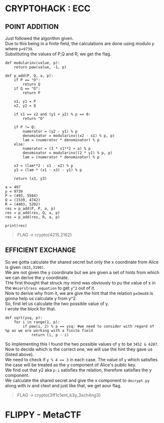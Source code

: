 # CRYPTOHACK : ECC

## POINT ADDITION
Just followed the algorithm given.  
Due to this being in a finite field, the calculations are done using modulo `p` where `p=9739`.  
Substituting the values of P,Q and R, we get the flag.

```
def modularinv(value, p):
    return pow(value, -1, p)

def p_add(P, Q, a, p):
    if P == "O":
        return Q
    if Q == "O":
        return P

    x1, y1 = P
    x2, y2 = Q

    if x1 == x2 and (y1 + y2) % p == 0:
        return "O"

    if P != Q:
        numerator = (y2 - y1) % p
        denominator = modularinv((x2 - x1) % p, p)
        lam = (numerator * denominator) % p
    else:
        numerator = (3 * x1**2 + a) % p
        denominator = modularinv((2 * y1) % p, p)
        lam = (numerator * denominator) % p

    x3 = (lam**2 - x1 - x2) % p
    y3 = (lam * (x1 - x3) - y1) % p

    return (x3, y3)

a = 497
p = 9739
P = (493, 5564)
Q = (1539, 4742)
R = (4403, 5202)
res = p_add(P, P, a, p)
res = p_add(res, Q, a, p)
res = p_add(res, R, a, p)
    
print(res)
```
> FLAG -> crypto{4215,2162}

## EFFICIENT EXCHANGE

So we gotta calculate the shared secret but only the x coordinate from Alice is given `(815,3190)`.  
We are not given the y coordinate but we are given a set of hints from which we can derive the y coordinate.  
THe first thought that struck my mind was obviously to pu the value of x in the `Weierstrass equation` to get `y^2` out of it.  
Now to derive why from it, we are give the hint that the relation `p≡3mod4` is gonna help us calculate y from y^2.  
So, first let us calculate the two possible value of y.  
I wrote the block for that.
```
def sqrt(ysq, p):
    for i in range(1, p):
        if pow(i, 2) % p == ysq: #we need to consider with regard of %p as we are working with a finite field
            return (i, p - i)
```
So implementing this I found the two possible values of y to be `3452 & 6287`.  
Now to decide which is the correct one, we will use the hint they gave us (listed above).  
We need to check if `y % 4 == 3` in each case. The value of `y` which satisfies the case will be treated as the y component of Alice's public key.  
We find out that y2 aka `p-i` satisfies the relation, therefore satisfies the y component.  
We calculate the shared secret and give the x component to `decrypt.py` along with iv and ctext and just like that, we get aour flag.

> FLAG -> crypto{3ff1c1ent_k3y_3xch4ng3}

# FLIPPY - MetaCTF
